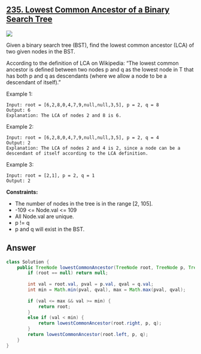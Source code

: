 ## [235. Lowest Common Ancestor of a Binary Search Tree](https://leetcode.com/problems/lowest-common-ancestor-of-a-binary-search-tree/description/)

![](https://github.com/weltond/DataStructure/blob/master/easy.PNG)

Given a binary search tree (BST), find the lowest common ancestor (LCA) of two given nodes in the BST.

According to the definition of LCA on Wikipedia: “The lowest common ancestor is defined between two nodes p and q as the lowest node in T that has both p and q as descendants (where we allow a node to be a descendant of itself).”

 

Example 1:

```
Input: root = [6,2,8,0,4,7,9,null,null,3,5], p = 2, q = 8
Output: 6
Explanation: The LCA of nodes 2 and 8 is 6.
```
Example 2:
```
Input: root = [6,2,8,0,4,7,9,null,null,3,5], p = 2, q = 4
Output: 2
Explanation: The LCA of nodes 2 and 4 is 2, since a node can be a descendant of itself according to the LCA definition.
```
Example 3:
```
Input: root = [2,1], p = 2, q = 1
Output: 2
 ```

**Constraints:**

- The number of nodes in the tree is in the range [2, 105].
- -109 <= Node.val <= 109
- All Node.val are unique.
- p != q
- p and q will exist in the BST.

## Answer

```java
class Solution {
    public TreeNode lowestCommonAncestor(TreeNode root, TreeNode p, TreeNode q) {
        if (root == null) return null;
        
        int val = root.val, pval = p.val, qval = q.val;
        int min = Math.min(pval, qval), max = Math.max(pval, qval);
        
        if (val <= max && val >= min) {
            return root;
        }
        else if (val < min) {
            return lowestCommonAncestor(root.right, p, q);
        }
        return lowestCommonAncestor(root.left, p, q);
    }
}
```
